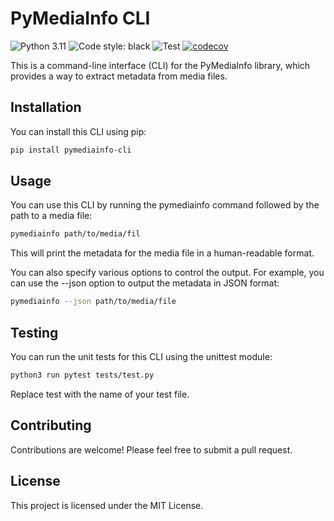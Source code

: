 # PyMediaInfo CLI

![Python 3.11](https://img.shields.io/badge/python-3.11-blue.svg)
![Code style: black](https://img.shields.io/badge/code%20style-black-000000.svg)
![Test](https://github.com/GuiEpi/pymediainfo-cli/actions/workflows/python-ci.yml/badge.svg)
[![codecov](https://codecov.io/gh/GuiEpi/pymediainfo-cli/graph/badge.svg?token=9EK12X8FX9)](https://codecov.io/gh/GuiEpi/pymediainfo-cli)

This is a command-line interface (CLI) for the PyMediaInfo library, which provides a way to extract metadata from media files.

## Installation

You can install this CLI using pip:

```bash
pip install pymediainfo-cli
```
## Usage
You can use this CLI by running the pymediainfo command followed by the path to a media file:
```bash
pymediainfo path/to/media/fil
```

This will print the metadata for the media file in a human-readable format.

You can also specify various options to control the output. For example, you can use the --json option to output the metadata in JSON format:
```bash
pymediainfo --json path/to/media/file
```

## Testing
You can run the unit tests for this CLI using the unittest module:
```bash
python3 run pytest tests/test.py
```

Replace test with the name of your test file.


## Contributing
Contributions are welcome! Please feel free to submit a pull request.

## License
This project is licensed under the MIT License.